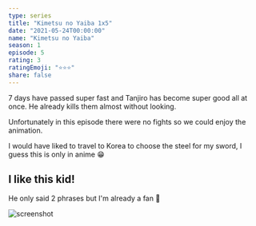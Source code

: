 ```yaml
---
type: series
title: "Kimetsu no Yaiba 1x5"
date: "2021-05-24T00:00:00"
name: "Kimetsu no Yaiba"
season: 1
episode: 5
rating: 3
ratingEmoji: "⭐️⭐️⭐️"
share: false
---
```


7 days have passed super fast and Tanjiro has become super good all at once. He already kills them almost without looking.

Unfortunately in this episode there were no fights so we could enjoy the animation.

I would have liked to travel to Korea to choose the steel for my sword, I guess this is only in anime 😁

## I like this kid!

He only said 2 phrases but I'm already a fan 💯

![screenshot](https://cldup.com/zAfjM3MHz1.jpg)
